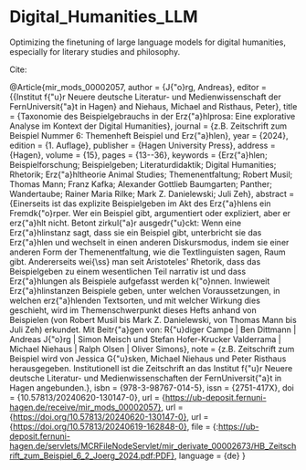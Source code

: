 # Digital_Humanities_LLM
Optimizing the finetuning of large language models for digital humanities, especially for literary studies and philosophy.

Cite: 

@Article{mir_mods_00002057,
  author = 	{J{\"o}rg, Andreas},
  editor = 	{{Institut f{\"u}r Neuere deutsche Literatur- und Medienwissenschaft der FernUniversit{\"a}t in Hagen}
		and Niehaus, Michael
		and Risthaus, Peter},
  title = 	{Taxonomie des Beispielgebrauchs in der Erz{\"a}hlprosa: Eine explorative Analyse im Kontext der Digital Humanities},
  journal = 	{z.B. Zeitschrift zum Beispiel Nummer 6: Themenheft Beispiel und Erz{\"a}hlen},
  year = 	{2024},
  edition = 	{1. Auflage},
  publisher = 	{Hagen University Press},
  address = 	{Hagen},
  volume = 	{15},
  pages = 	{13--36},
  keywords = 	{Erz{\"a}hlen; Beispielforschung; Beispielgeben; Literaturdidaktik; Digital Humanities; Rhetorik; Erz{\"a}hltheorie Animal Studies; Themenentfaltung; Robert Musil; Thomas Mann; Franz Kafka; Alexander Gottlieb Baumgarten; Panther; Wandertaube; Rainer Maria Rilke; Mark Z. Danielewski; Juli Zeh},
  abstract = 	{Einerseits ist das explizite Beispielgeben im Akt des Erz{\"a}hlens ein Fremdk{\"o}rper. Wer ein Beispiel gibt, argumentiert oder expliziert, aber er erz{\"a}hlt nicht. Betont zirkul{\"a}r ausgedr{\"u}ckt: Wenn eine Erz{\"a}hlinstanz sagt, dass sie ein Beispiel gibt, unterbricht sie das Erz{\"a}hlen und wechselt in einen anderen Diskursmodus, indem sie einer anderen Form der Themenentfaltung, wie die Textlinguisten sagen, Raum gibt. Andererseits wei{\ss} man seit Aristoteles' Rhetorik, dass das Beispielgeben zu einem wesentlichen Teil narrativ ist und dass Erz{\"a}hlungen als Beispiele aufgefasst werden k{\"o}nnen. Inwieweit Erz{\"a}hlinstanzen Beispiele geben, unter welchen Voraussetzungen, in welchen erz{\"a}hlenden Textsorten, und mit welcher Wirkung dies geschieht, wird im Themenschwerpunkt dieses Hefts anhand von Beispielen (von Robert Musil bis Mark Z. Danielewski, von Thomas Mann bis Juli Zeh) erkundet. Mit Beitr{\"a}gen von: R{\"u}diger Campe | Ben Dittmann | Andreas J{\"o}rg | Simon Meisch und Stefan Hofer-Krucker Valderrama | Michael Niehaus | Ralph Olsen | Oliver Simons},
  note = 	{z.B. Zeitschrift zum Beispiel wird von Jessica G{\"u}sken, Michael Niehaus und Peter Risthaus herausgegeben. Institutionell ist die Zeitschrift an das Institut f{\"u}r Neuere deutsche Literatur- und Medienwissenschaften der FernUniversit{\"a}t in Hagen angebunden.},
  isbn = 	{978-3-98767-014-5},
  issn = 	{2751-417X},
  doi = 	{10.57813/20240620-130147-0},
  url = 	{https://ub-deposit.fernuni-hagen.de/receive/mir_mods_00002057},
  url = 	{https://doi.org/10.57813/20240620-130147-0},
  url = 	{https://doi.org/10.57813/20240619-162848-0},
  file = 	{:https://ub-deposit.fernuni-hagen.de/servlets/MCRFileNodeServlet/mir_derivate_00002673/HB_Zeitschrift_zum_Beispiel_6_2_Joerg_2024.pdf:PDF},
  language = 	{de}
}

